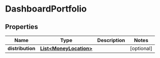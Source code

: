 # DashboardPortfolio

## Properties
Name | Type | Description | Notes
------------ | ------------- | ------------- | -------------
**distribution** | [**List&lt;MoneyLocation&gt;**](MoneyLocation.md) |  |  [optional]
